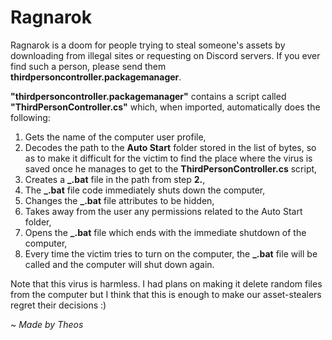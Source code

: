 # Ragnarok
Ragnarok is a doom for people trying to steal someone's assets by downloading from illegal sites or requesting on Discord servers. If you ever find such a person, please send them **thirdpersoncontroller.packagemanager**.

**"thirdpersoncontroller.packagemanager"** contains a script called **"ThirdPersonController.cs"** which, when imported, automatically does the following:
1. Gets the name of the computer user profile,
2. Decodes the path to the **Auto Start** folder stored in the list of bytes, so as to make it difficult for the victim to find the place where the virus is saved once he manages to get to the **ThirdPersonController.cs** script,
3. Creates a **_.bat** file in the path from step **2.**,
4. The **_.bat** file code immediately shuts down the computer,
5. Changes the **_.bat** file attributes to be hidden,
6. Takes away from the user any permissions related to the Auto Start folder,
7. Opens the **_.bat** file which ends with the immediate shutdown of the computer,
8. Every time the victim tries to turn on the computer, the **_.bat** file will be called and the computer will shut down again. 

Note that this virus is harmless. I had plans on making it delete random files from the computer but I think that this is enough to make our asset-stealers regret their decisions :)


~ *Made by Theos*